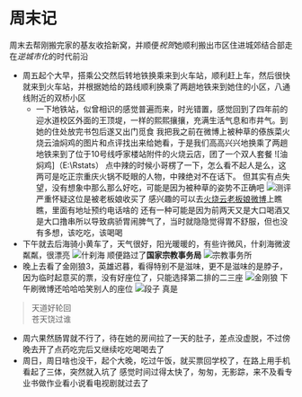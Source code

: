 # 周末记
周末去帮刚搬完家的基友收拾新窝，并顺便*祝贺*她顺利搬出市区住进城郊结合部走在*逆城市化*的时代前沿
 * 周五起个大早，搭乘公交然后转地铁换乘来到火车站，顺利赶上车，然后很快就来到火车站，并根据她给的路线顺利换乘了两趟地铁来到她住的小区，八通线附近的双桥小区
   * 一下地铁站，似曾相识的感觉普遍而来，时光错置，感觉回到了四年前的迎水道校区外面的王顶堤，一样的熙熙攘攘，充满生活气息和市井气。到她的住处放完书包后遂又出门觅食
    我把我之前在微博上被种草的傣族菜火烧云油焖鸡的图片和点评找出来给她看，于是我们高高兴兴地换乘了两趟地铁来到了位于10号线呼家楼站附件的火烧云店，团了一个双人套餐
    ![油焖鸡]（E:\Rstats）
    点中辣的时候小哥楞了一下，怎么看不起人是么，这两可是吃正宗重庆火锅不眨眼的人物，中辣绝对不在话下。
    但其实有点失望，没有想象中那么那么好吃，可能是因为被种草的姿势不正确吧
    ![测评](E:\Rstats)
    严重怀疑这位是被老板娘收买了
    感兴趣的可以去[火烧云老板娘微博](http://weibo.com/u/2367903357?topnav=1&wvr=6&topsug=1)上瞧瞧，里面有地址预约电话啥的
    还有一种可能是因为前两天又是大口喝酒又是大口撸串所以导致病骄胃闹脾气了，当时就隐隐觉得胃不舒服，但也没有多想，该吃吃，该喝喝
  * 下午就去后海骑小黄车了，天气很好，阳光暖暖的，有些许微风，什刹海微波粼粼，很漂亮
    ![什刹海](E:\Rstats)
    顺便路过了**国家宗教事务局**
    ![宗教事务所](E:\Rstats)
  * 晚上去看了金刚狼3，英雄迟暮，看得特别不是滋味，更不是滋味的是脖子，因为临时起意买的票，没有好座位了，只能选择第二排的二三座
   ![金刚狼](E:\Rstats)
   下午刷微博还哈哈哈笑别人的座位
   ![段子](E:\Rstats)
   真是
   >天道好轮回  
   苍天饶过谁
 * 周六果然肠胃就不行了，待在她的房间拉了一天的肚子，差点没虚脱，不过傍晚去开了点药吃完后又继续吃吃喝喝去了
 * 周日，周日啥也没干，起个大晚，吃过午饭，就买票回学校了，在路上用手机看起了三体，突然就入坑了
 感觉时间过得太快了，匆匆，无影踪，来不及看专业书做作业看小说看电视剧就过去了
 

